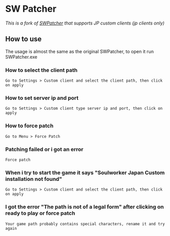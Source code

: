 # SW Patcher

_This is a fork of [SWPatcher](https://github.com/Miyuyami/SWPatcher) that supports JP custom clients (jp clients only)_

## How to use

The usage is almost the same as the original SWPatcher, to open it run SWPatcher.exe

### How to select the client path
```
Go to Settings > Custom client and select the client path, then click on apply
```
### How to set server ip and port
```
Go to Settings > Custom client type server ip and port, then click on apply
```
### How to force patch
```
Go to Menu > Force Patch
```
### Patching failed or i got an error
```
Force patch
```
### When i try to start the game it says "Soulworker Japan Custom installation not found"
```
Go to Settings > Custom client and select the client path, then click on apply
```
### I got the error "The path is not of a legal form" after clicking on ready to play or force patch
```
Your game path probably contains special characters, rename it and try again
```
